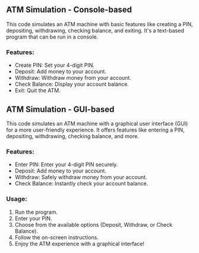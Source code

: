 <h2>ATM Simulation - Console-based</h2>

This code simulates an ATM machine with basic features like creating a PIN, depositing, withdrawing, checking balance, and exiting. It's a text-based program that can be run in a console.

### Features:

- Create PIN: Set your 4-digit PIN.
- Deposit: Add money to your account.
- Withdraw: Withdraw money from your account.
- Check Balance: Display your account balance.
- Exit: Quit the ATM.


<h2>ATM Simulation - GUI-based</h2>

This code simulates an ATM machine with a graphical user interface (GUI) for a more user-friendly experience. It offers features like entering a PIN, depositing, withdrawing, checking balance, and more.

### Features:

- Enter PIN: Enter your 4-digit PIN securely.
- Deposit: Add money to your account.
- Withdraw: Safely withdraw money from your account.
- Check Balance: Instantly check your account balance.

### Usage:

1. Run the program.
2. Enter your PIN.
3. Choose from the available options (Deposit, Withdraw, or Check Balance).
4. Follow the on-screen instructions.
5. Enjoy the ATM experience with a graphical interface!
